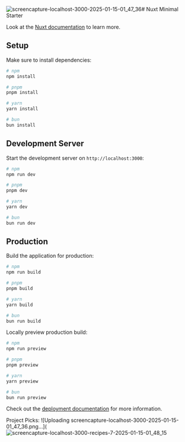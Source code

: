 ![screencapture-localhost-3000-2025-01-15-01_47_36](https://github.com/user-attachments/assets/5b96f4f8-4753-4739-bb25-5cdba0d44c84)# Nuxt Minimal Starter

Look at the [Nuxt documentation](https://nuxt.com/docs/getting-started/introduction) to learn more.

## Setup

Make sure to install dependencies:

```bash
# npm
npm install

# pnpm
pnpm install

# yarn
yarn install

# bun
bun install
```

## Development Server

Start the development server on `http://localhost:3000`:

```bash
# npm
npm run dev

# pnpm
pnpm dev

# yarn
yarn dev

# bun
bun run dev
```

## Production

Build the application for production:

```bash
# npm
npm run build

# pnpm
pnpm build

# yarn
yarn build

# bun
bun run build
```

Locally preview production build:

```bash
# npm
npm run preview

# pnpm
pnpm preview

# yarn
yarn preview

# bun
bun run preview
```

Check out the [deployment documentation](https://nuxt.com/docs/getting-started/deployment) for more information.

Project Picks: ![Uploading screencapture-localhost-3000-2025-01-15-01_47_36.png…](![screencapture-localhost-3000-recipes-7-2025-01-15-01_48_15](https://github.com/user-attachments/assets/17d84446-94ee-430f-a27e-0f705cebdf19)

